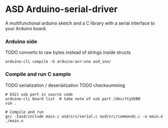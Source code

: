 # ASD Arduino-serial-driver 

A multifunctional arduino sketch and a C library with a serial interface to your Arduino board.


### Arduino side

TODO converto to raw bytes instead of strings inside structs
```
arduino-cli compile -b arduino:avr:uno asd_ino/
```

### Compile and run C sample

TODO serialization / deserialization
TODO checksumming
 
```
# Edit usb port in source code
arduino-cli board list  # take note of usb port /dev/ttyUSB0
vim .  

# Compile and run
gcc -Iasd/include main.c asd/src/serial.c asd/src/commands.c -o main.o
./main.o
```
